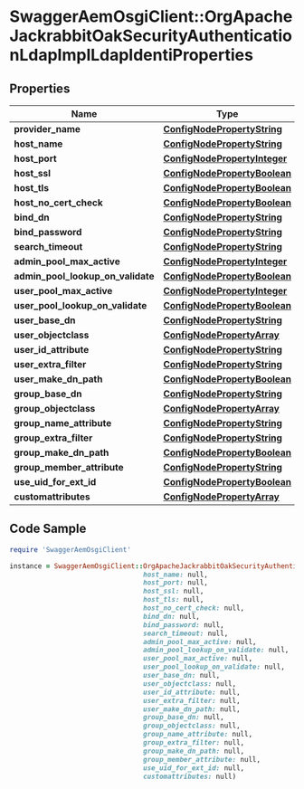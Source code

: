 # SwaggerAemOsgiClient::OrgApacheJackrabbitOakSecurityAuthenticationLdapImplLdapIdentiProperties

## Properties

Name | Type | Description | Notes
------------ | ------------- | ------------- | -------------
**provider_name** | [**ConfigNodePropertyString**](ConfigNodePropertyString.md) |  | [optional] 
**host_name** | [**ConfigNodePropertyString**](ConfigNodePropertyString.md) |  | [optional] 
**host_port** | [**ConfigNodePropertyInteger**](ConfigNodePropertyInteger.md) |  | [optional] 
**host_ssl** | [**ConfigNodePropertyBoolean**](ConfigNodePropertyBoolean.md) |  | [optional] 
**host_tls** | [**ConfigNodePropertyBoolean**](ConfigNodePropertyBoolean.md) |  | [optional] 
**host_no_cert_check** | [**ConfigNodePropertyBoolean**](ConfigNodePropertyBoolean.md) |  | [optional] 
**bind_dn** | [**ConfigNodePropertyString**](ConfigNodePropertyString.md) |  | [optional] 
**bind_password** | [**ConfigNodePropertyString**](ConfigNodePropertyString.md) |  | [optional] 
**search_timeout** | [**ConfigNodePropertyString**](ConfigNodePropertyString.md) |  | [optional] 
**admin_pool_max_active** | [**ConfigNodePropertyInteger**](ConfigNodePropertyInteger.md) |  | [optional] 
**admin_pool_lookup_on_validate** | [**ConfigNodePropertyBoolean**](ConfigNodePropertyBoolean.md) |  | [optional] 
**user_pool_max_active** | [**ConfigNodePropertyInteger**](ConfigNodePropertyInteger.md) |  | [optional] 
**user_pool_lookup_on_validate** | [**ConfigNodePropertyBoolean**](ConfigNodePropertyBoolean.md) |  | [optional] 
**user_base_dn** | [**ConfigNodePropertyString**](ConfigNodePropertyString.md) |  | [optional] 
**user_objectclass** | [**ConfigNodePropertyArray**](ConfigNodePropertyArray.md) |  | [optional] 
**user_id_attribute** | [**ConfigNodePropertyString**](ConfigNodePropertyString.md) |  | [optional] 
**user_extra_filter** | [**ConfigNodePropertyString**](ConfigNodePropertyString.md) |  | [optional] 
**user_make_dn_path** | [**ConfigNodePropertyBoolean**](ConfigNodePropertyBoolean.md) |  | [optional] 
**group_base_dn** | [**ConfigNodePropertyString**](ConfigNodePropertyString.md) |  | [optional] 
**group_objectclass** | [**ConfigNodePropertyArray**](ConfigNodePropertyArray.md) |  | [optional] 
**group_name_attribute** | [**ConfigNodePropertyString**](ConfigNodePropertyString.md) |  | [optional] 
**group_extra_filter** | [**ConfigNodePropertyString**](ConfigNodePropertyString.md) |  | [optional] 
**group_make_dn_path** | [**ConfigNodePropertyBoolean**](ConfigNodePropertyBoolean.md) |  | [optional] 
**group_member_attribute** | [**ConfigNodePropertyString**](ConfigNodePropertyString.md) |  | [optional] 
**use_uid_for_ext_id** | [**ConfigNodePropertyBoolean**](ConfigNodePropertyBoolean.md) |  | [optional] 
**customattributes** | [**ConfigNodePropertyArray**](ConfigNodePropertyArray.md) |  | [optional] 

## Code Sample

```ruby
require 'SwaggerAemOsgiClient'

instance = SwaggerAemOsgiClient::OrgApacheJackrabbitOakSecurityAuthenticationLdapImplLdapIdentiProperties.new(provider_name: null,
                                 host_name: null,
                                 host_port: null,
                                 host_ssl: null,
                                 host_tls: null,
                                 host_no_cert_check: null,
                                 bind_dn: null,
                                 bind_password: null,
                                 search_timeout: null,
                                 admin_pool_max_active: null,
                                 admin_pool_lookup_on_validate: null,
                                 user_pool_max_active: null,
                                 user_pool_lookup_on_validate: null,
                                 user_base_dn: null,
                                 user_objectclass: null,
                                 user_id_attribute: null,
                                 user_extra_filter: null,
                                 user_make_dn_path: null,
                                 group_base_dn: null,
                                 group_objectclass: null,
                                 group_name_attribute: null,
                                 group_extra_filter: null,
                                 group_make_dn_path: null,
                                 group_member_attribute: null,
                                 use_uid_for_ext_id: null,
                                 customattributes: null)
```


